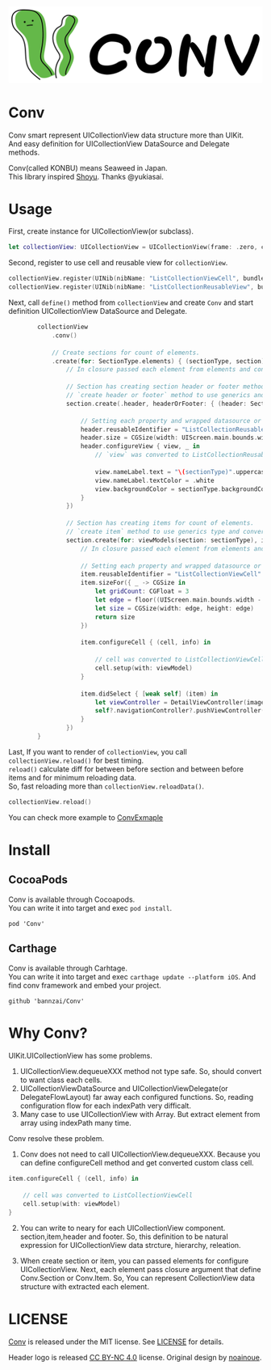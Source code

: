 [![Conv](Logo/conv_logo.png)](https://github.com/bannzai/Conv)

# Conv

Conv smart represent UICollectionView data structure more than UIKit.  
And easy definition for UICollectionView DataSource and Delegate methods.  

Conv(called KONBU) means Seaweed in Japan.  
This library inspired [Shoyu](https://github.com/yukiasai/shoyu). Thanks @yukiasai.

# Usage
First, create instance for UICollectionView(or subclass).  

```swift
let collectionView: UICollectionView = UICollectionView(frame: .zero, collectionViewLayout: UICollectionViewFlowLayout())
```

Second, register to use cell and reusable view for `collectionView`.  

```swift
collectionView.register(UINib(nibName: "ListCollectionViewCell", bundle: nil), forCellWithReuseIdentifier: "ListCollectionViewCell")
collectionView.register(UINib(nibName: "ListCollectionReusableView", bundle: nil), forSupplementaryViewOfKind: UICollectionElementKindSectionHeader, withReuseIdentifier: "ListCollectionReusableView")
```

Next, call `define()` method from `collectionView` and create `Conv` and start definition UICollectionView DataSource and Delegate.  

```swift
        collectionView
            .conv()
            
            // Create sections for count of elements.
            .create(for: SectionType.elements) { (sectionType, section) in
                // In closure passed each element from elements and configuration for section.
                
                // Section has creating section header or footer method.
                // `create header or footer` method to use generics and convert automaticary each datasource and delegate method.(e.g SectionHeaderFooter<ListCollectionReusableView>)
                section.create(.header, headerOrFooter: { (header: SectionHeaderFooter<ListCollectionReusableView>) in
                    
                    // Setting each property and wrapped datasource or delegate method
                    header.reusableIdentifier = "ListCollectionReusableView"
                    header.size = CGSize(width: UIScreen.main.bounds.width, height: 50)
                    header.configureView { view, _ in
                        // `view` was converted to ListCollectionReusableView
                        
                        view.nameLabel.text = "\(sectionType)".uppercased()
                        view.nameLabel.textColor = .white
                        view.backgroundColor = sectionType.backgroundColor
                    }
                })
                
                // Section has creating items for count of elements.
                // `create item` method to use generics type and convert automaticary to each datasource and delegate method. (e.g Item<ListCollectionViewCell>)
                section.create(for: viewModels(section: sectionType), items: { (viewModel, item: Item<ListCollectionViewCell>) in
                    // In closure passed each element from elements and configuration for section.
                    
                    // Setting each property and wrapped datasource or delegate method
                    item.reusableIdentifier = "ListCollectionViewCell"
                    item.sizeFor({ _ -> CGSize in
                        let gridCount: CGFloat = 3
                        let edge = floor((UIScreen.main.bounds.width - (gridCount - 1)) / gridCount)
                        let size = CGSize(width: edge, height: edge)
                        return size
                    })
                    
                    item.configureCell { (cell, info) in
                        
                        // cell was converted to ListCollectionViewCell
                        cell.setup(with: viewModel)
                    }
                    
                    item.didSelect { [weak self] (item) in
                        let viewController = DetailViewController(imageName: viewModel.imageName)
                        self?.navigationController?.pushViewController(viewController, animated: true)
                    }
                })
        }
```

Last, If you want to render of `collectionView`, you call `collectionView.reload()` for best timing.  
`reload()` calculate diff for between before section and between before items and for minimum reloading data.  
So, fast reloading more than `collectionView.reloadData()`.

```swift
collectionView.reload()
```

You can check more example to [ConvExmaple](https://github.com/bannzai/Conv/tree/master/ConvExample/)  

# Install
## CocoaPods
Conv is available through Cocoapods.  
You can write it into target and exec `pod install`.

```
pod 'Conv'
```

## Carthage
Conv is available through Carhtage.  
You can write it into target and exec `carthage update --platform iOS`.
And find conv framework and embed your project.

```
github 'bannzai/Conv'
```



# Why Conv?
UIKit.UICollectionView has some problems.

1. UICollectionView.dequeueXXX method not type safe. So, should convert to want class each cells. 
2. UICollectionViewDataSource and UICollectionViewDelegate(or DelegateFlowLayout) far away each configured functions. So, reading configuration flow for each indexPath very difficalt.
3. Many case to use UICollectionView with Array. But extract element from array using indexPath many time.

Conv resolve these problem.
1. Conv does not need to call UICollectionView.dequeueXXX. Because you can define configureCell method and get converted custom class cell. 

```swift
item.configureCell { (cell, info) in

    // cell was converted to ListCollectionViewCell
    cell.setup(with: viewModel)
}
```

2. You can write to neary for each UICollectionView component. section,item,header and footer.
So, this definition to be natural expression for UICollectionView data strcture, hierarchy, releation.

3. When create section or item, you can passed elements for configure UICollectionView.
Next, each element pass closure argument that define Conv.Section or Conv.Item.
So, You can represent CollectionView data structure with extracted each element.

# LICENSE
[Conv](https://github.com/bannzai/Conv/) is released under the MIT license. See [LICENSE](https://github.com/bannzai/Conv/blob/master/LICENSE.txt) for details.

Header logo is released [CC BY-NC 4.0](https://creativecommons.org/licenses/by-nc/4.0/deed) license. Original design by [noainoue](https://github.com/noainoue).


